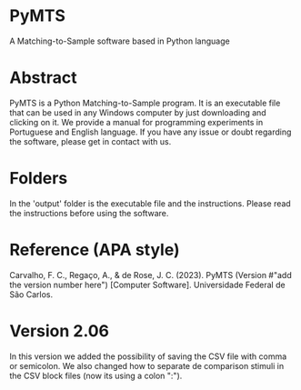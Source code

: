 # PyMTS
A Matching-to-Sample software based in Python language

# Abstract
PyMTS is a Python Matching-to-Sample program. It is an executable file that can be used in any Windows computer by just downloading and clicking on it. We provide a manual for programming experiments in Portuguese and English language. If you have any issue or doubt regarding the software, please get in contact with us.

# Folders
In the 'output' folder is the executable file and the instructions. Please read the instructions before using the software.

# Reference (APA style)
Carvalho, F. C., Regaço, A., & de Rose, J. C. (2023). PyMTS (Version #"add the version number here") [Computer Software]. Universidade Federal de São Carlos.

# Version 2.06
In this version we added the possibility of saving the CSV file with comma or semicolon. We also changed how to separate de comparison stimuli in the CSV block files (now its using a colon ":"). 